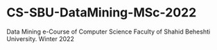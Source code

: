 # CS-SBU-DataMining-MSc-2022
Data Mining e-Course of Computer Science Faculty of Shahid Beheshti University. Winter 2022
